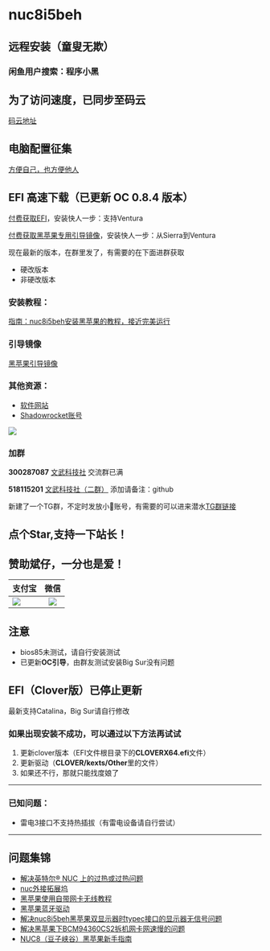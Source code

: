 # nuc8i5beh

## 远程安装（童叟无欺）

### 闲鱼用户搜索：程序小黑

## 为了访问速度，已同步至码云

[码云地址](https://gitee.com/wangdudyb/nuc8i5beh)

## 电脑配置征集

[方便自己，也方便他人](https://github.com/dongyubin/nuc8i5beh/discussions/14)

## EFI 高速下载（已更新 OC 0.8.4 版本）

[付费获取EFI](https://www.zhi12.cn/content/58073240)，安装快人一步：支持Ventura

[付费获取黑苹果专用引导镜像](https://www.zhi12.cn/content/02645294)，安装快人一步：从Sierra到Ventura

现在最新的版本，在群里发了，有需要的在下面进群获取

- 硬改版本
- 非硬改版本

### 安装教程：

[指南：nuc8i5beh安装黑苹果的教程，接近完美运行](https://www.chengxuxiaohei.top/mac-anzhuang.html)

### 引导镜像

[黑苹果引导镜像](https://www.wangdu.site/hackintosh/16.html)

### 其他资源：

- [软件网站](https://www.wangdu.site/)
- [Shadowrocket账号](https://github.com/dongyubin/Free-AppleId-Serve)

![](https://cdn.jsdelivr.net/gh/dongyubin/WP-CDN@main/20210406143143.gif)


### 加群

**300287087**       <a target="_blank" href="//shang.qq.com/wpa/qunwpa?idkey=0fced924c58ee0997c8560a01bcf4bf34ea684952a90c2bf8094fc2b0903711a">文武科技社</a>   交流群已满

**518115201**       <a target="_blank" href="https://jq.qq.com/?_wv=1027&k=TZmHKr3d">文武科技社（二群）</a> 添加请备注：github

新建了一个TG群，不定时发放小🚀账号，有需要的可以进来潜水[TG群链接](https://t.me/wwkjs888)

## 点个Star,支持一下站长！

## 赞助斌仔，一分也是爱！

| 支付宝                                                       |                             微信                             |
| ------------------------------------------------------------ | :----------------------------------------------------------: |
| ![](https://cdn.jsdelivr.net/gh/dongyubin/WP-CDN@main/20210330152001.jpg) | ![](https://cdn.jsdelivr.net/gh/dongyubin/cdn-imgs/imgs-public/wechatpay.png) |

## 注意

- bios85未测试，请自行安装测试
- 已更新**OC引导**，由群友测试安装Big Sur没有问题

## EFI（Clover版）已停止更新

最新支持Catalina，Big Sur请自行修改

### 如果出现安装不成功，可以通过以下方法再试试

1. 更新clover版本（EFI文件根目录下的**CLOVERX64.efi**文件）
2. 更新驱动（**CLOVER/kexts/Other**里的文件）
3. 如果还不行，那就只能找度娘了

---

### 已知问题：

- 雷电3接口不支持热插拔（有雷电设备请自行尝试）

---

## 问题集锦

- [解决英特尔® NUC 上的过热或过热问题](https://www.intel.cn/content/www/cn/zh/support/articles/000033327/intel-nuc.html)
- [nuc外接拓展坞](https://post.smzdm.com/p/adwlnw6n/)
- [黑苹果使用自带网卡无线教程](http://bbs.pcbeta.com/viewthread-1848662-1-1.html)
- [黑苹果蓝牙驱动](https://github.com/OpenIntelWireless/IntelBluetoothFirmware)
- [解决nuc8i5beh黑苹果双显示器时typec接口的显示器无信号问题](https://www.c4dig.cn/page/1934.html)
- [解决黑苹果下BCM94360CS2拆机网卡网速慢的问题](http://www.purefish.cc/mac-bcm94360cs2-wifi.html)
- [NUC8（豆子峡谷）黑苹果新手指南](https://zhuanlan.zhihu.com/p/165596210)

